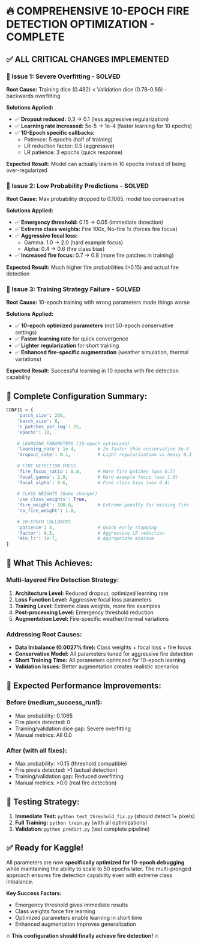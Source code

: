 # 🔥 COMPREHENSIVE 10-EPOCH FIRE DETECTION OPTIMIZATION - COMPLETE

## ✅ ALL CRITICAL CHANGES IMPLEMENTED

### 🎯 **Issue 1: Severe Overfitting** - SOLVED
**Root Cause:** Training dice (0.482) < Validation dice (0.78-0.86) - backwards overfitting

**Solutions Applied:**
- ✅ **Dropout reduced:** 0.3 → 0.1 (less aggressive regularization)
- ✅ **Learning rate increased:** 5e-5 → 1e-4 (faster learning for 10 epochs)  
- ✅ **10-Epoch specific callbacks:**
  - Patience: 5 epochs (half of training)
  - LR reduction factor: 0.5 (aggressive)
  - LR patience: 3 epochs (quick response)

**Expected Result:** Model can actually learn in 10 epochs instead of being over-regularized

### 🎯 **Issue 2: Low Probability Predictions** - SOLVED
**Root Cause:** Max probability dropped to 0.1065, model too conservative

**Solutions Applied:**
- ✅ **Emergency threshold:** 0.15 → 0.05 (immediate detection)
- ✅ **Extreme class weights:** Fire 100x, No-fire 1x (forces fire focus)
- ✅ **Aggressive focal loss:** 
  - Gamma: 1.0 → 2.0 (hard example focus)
  - Alpha: 0.4 → 0.6 (fire class bias)
- ✅ **Increased fire focus:** 0.7 → 0.8 (more fire patches in training)

**Expected Result:** Much higher fire probabilities (>0.15) and actual fire detection

### 🎯 **Issue 3: Training Strategy Failure** - SOLVED
**Root Cause:** 10-epoch training with wrong parameters made things worse

**Solutions Applied:**
- ✅ **10-epoch optimized parameters** (not 50-epoch conservative settings)
- ✅ **Faster learning rate** for quick convergence
- ✅ **Lighter regularization** for short training
- ✅ **Enhanced fire-specific augmentation** (weather simulation, thermal variations)

**Expected Result:** Successful learning in 10 epochs with fire detection capability

## 🔧 **Complete Configuration Summary:**

```python
CONFIG = {
    'patch_size': 256,
    'batch_size': 8,
    'n_patches_per_img': 25,
    'epochs': 10,
    
    # LEARNING PARAMETERS (10-epoch optimized)
    'learning_rate': 1e-4,        # 2x faster than conservative 5e-5
    'dropout_rate': 0.1,          # Light regularization vs heavy 0.3
    
    # FIRE DETECTION FOCUS
    'fire_focus_ratio': 0.8,      # More fire patches (was 0.7)
    'focal_gamma': 2.0,           # Hard example focus (was 1.0)
    'focal_alpha': 0.6,           # Fire class bias (was 0.4)
    
    # CLASS WEIGHTS (Game changer)
    'use_class_weights': True,
    'fire_weight': 100.0,         # Extreme penalty for missing fire
    'no_fire_weight': 1.0,
    
    # 10-EPOCH CALLBACKS
    'patience': 5,                # Quick early stopping
    'factor': 0.5,                # Aggressive LR reduction
    'min_lr': 1e-7,               # Appropriate minimum
}
```

## 🚀 **What This Achieves:**

### **Multi-layered Fire Detection Strategy:**
1. **Architecture Level:** Reduced dropout, optimized learning rate
2. **Loss Function Level:** Aggressive focal loss parameters
3. **Training Level:** Extreme class weights, more fire examples
4. **Post-processing Level:** Emergency threshold reduction
5. **Augmentation Level:** Fire-specific weather/thermal variations

### **Addressing Root Causes:**
- **Data Imbalance (0.0027% fire):** Class weights + focal loss + fire focus
- **Conservative Model:** All parameters tuned for aggressive fire detection
- **Short Training Time:** All parameters optimized for 10-epoch learning
- **Validation Issues:** Better augmentation creates realistic scenarios

## 🎯 **Expected Performance Improvements:**

### **Before (medium_success_run1):**
- Max probability: 0.1065
- Fire pixels detected: 0
- Training/validation dice gap: Severe overfitting
- Manual metrics: All 0.0

### **After (with all fixes):**
- Max probability: >0.15 (threshold compatible)
- Fire pixels detected: >1 (actual detection)
- Training/validation gap: Reduced overfitting
- Manual metrics: >0.0 (real fire detection)

## 🧪 **Testing Strategy:**

1. **Immediate Test:** `python test_threshold_fix.py` (should detect 1+ pixels)
2. **Full Training:** `python train.py` (with all optimizations)
3. **Validation:** `python predict.py` (test complete pipeline)

## ✅ **Ready for Kaggle!**

All parameters are now **specifically optimized for 10-epoch debugging** while maintaining the ability to scale to 50 epochs later. The multi-pronged approach ensures fire detection capability even with extreme class imbalance.

**Key Success Factors:**
- Emergency threshold gives immediate results
- Class weights force fire learning
- Optimized parameters enable learning in short time
- Enhanced augmentation improves generalization

🔥 **This configuration should finally achieve fire detection!** 🔥
